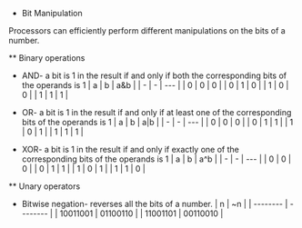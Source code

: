 * Bit Manipulation

Processors can efficiently perform different manipulations on the bits of a number.

** Binary operations
- AND- a bit is 1 in the result if and only if both the corresponding bits of the operands is 1
| a | b | a&b |
| - | - | --- |
| 0 | 0 | 0   |
| 0 | 1 | 0   |
| 1 | 0 | 0   | 
| 1 | 1 | 1   |

- OR- a bit is 1 in the result if and only if at least one of the corresponding bits of the operands is 1
| a | b | a|b |
| - | - | --- |
| 0 | 0 | 0   |
| 0 | 1 | 1   |
| 1 | 0 | 1   | 
| 1 | 1 | 1   |

- XOR- a bit is 1 in the result if and only if exactly one of the corresponding bits of the operands is 1 
| a | b | a^b |
| - | - | --- |
| 0 | 0 | 0   |
| 0 | 1 | 1   |
| 1 | 0 | 1   |
| 1 | 1 | 0   |


** Unary operators
- Bitwise negation- reverses all the bits of a number.
| n        | ~n       |
| -------- | -------- |
| 10011001 | 01100110 |
| 11001101 | 00110010 |